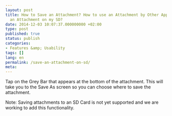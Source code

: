```yaml
---
layout: post
title: How to Save an Attachment? How to use an Attachment by Other Apps? How to Keep
  an Attachment on my SD?
date: 2014-12-03 10:07:37.000000000 +02:00
type: post
published: true
status: publish
categories:
- Features &amp; Usability
tags: []
lang: en
permalink: /save-an-attachment-on-sd/
meta:
---
```


Tap on the Grey Bar that appears at the bottom of the attachment. This will take you to the Save As screen so you can choose where to save the attachment.

Note: Saving attachments to an SD Card is not yet supported and we are working to add this functionality.